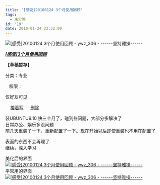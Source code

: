 ```yaml
---
title: '[感受]20100124 3个月使用回顾'
tags:
  - 未分类
id: '19'
date: 2010-01-24 23:32:00
---
```


  

![[感受]20100124 3个月使用回顾 - ywz_306 - ------坚持雅操------](http://img1.kaixin001.com.cn/i/caogao.gif "此篇为草稿，还未正式发表")

**[_\[感受\]3个月使用回顾_](http://www.kaixin001.com/diary/write.php?did=27424011&start=0 "[感受]3个月使用回顾")**  

**【草稿暂存】**

分类：专业

   权限：

仅好友可见

    [接着写](http://www.kaixin001.com/diary/write.php?did=27424011&start=0 "接着写") ┊ [删除](/ "删除")

装UBUNTU9.10 快三个月了，碰到些问题，大部分多解决了  
日常办公、娱乐多没问题  
前几天重装了一下，重新配置了一下。现在开始以后即使重装也不用在配置了  
  
表面的东西不会再理了  
继续，深入学习  
  
美化后的界面  
[![[感受]20100124 3个月使用回顾 - ywz_306 - ------坚持雅操------](http://img610.ph.126.net/Mz5E1ml7MivsoJSjLJb3TQ==/1686598060451761989.jpg "[感受]20100124 3个月使用回顾 - ywz_306 - ------坚持雅操------")](http://img610.ph.126.net/Mz5E1ml7MivsoJSjLJb3TQ==/1686598060451761989.jpg)  
平常用的界面  
[![[感受]20100124 3个月使用回顾 - ywz_306 - ------坚持雅操------](http://img618.ph.126.net/9w-4mSjoqFCR-IyYUMmyHA==/1962443537628232711.jpg "[感受]20100124 3个月使用回顾 - ywz_306 - ------坚持雅操------")](http://img618.ph.126.net/9w-4mSjoqFCR-IyYUMmyHA==/1962443537628232711.jpg)